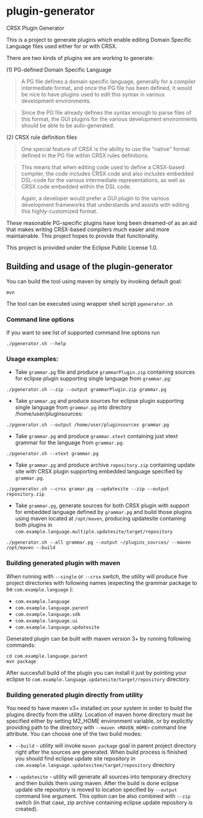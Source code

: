 # plugin-generator
CRSX Plugin Generator

This is a project to generate plugins which enable editing
Domain Specific Language files used either for or with CRSX.

There are two kinds of plugins we are working to generate:

(1) PG-defined Domain Specific Language

> A PG file defines  a  domain specific  language,  generally for  a
> compiler intermediate format, and once the PG file has been defined,
> it would be nice to have plugins used to edit this syntax in various
> development environments.

> Since the PG file already defines the syntax enough to parse files
> of this format, the GUI plugins for the various development
> environments should be able to be auto-generated.

(2) CRSX rule definition files

> One special feature of CRSX is the ability to use the "native"
> format defined in the PG file within CRSX rules definitions.

> This means that when editing code used to define a CRSX-based
> compiler, the code includes CRSX code and also includes embedded
> DSL-code for the various intermediate representations, as well as
> CRSX code embedded within the DSL code.

> Again, a developer would prefer a GUI plugin to the various
> development frameworks that understands and assists with editing
> this highly-customized format.

These reasonable PG-specific plugins have long been dreamed-of as an
aid that makes writing CRSX-based compilers much easier and more
maintainable.  This project hopes to provide that functionality.

This project is provided under the Eclipse Public License 1.0.

## Building and usage of the plugin-generator

You can build the tool using maven by simply by invoking default goal:

```
mvn
```

The tool can be executed using wrapper shell script `pgenerator.sh`

### Command line options

If you want to see list of supported command line options run

```
./pgenerator.sh --help
```

### Usage examples:

* Take `grammar.pg` file and produce `grammarPlugin.zip` containing sources for
eclipse plugin supporting single language from `grammar.pg`:

```
./pgenerator.sh --zip --output grammarPlugin.zip grammar.pg
```

* Take `grammar.pg` and produce sources for eclipse plugin supporting single
language from `grammar.pg` into directory /home/user/pluginsources:

```
./pgenerator.sh --output /home/user/pluginsources grammar.pg
```

* Take `grammar.pg` and produce `grammar.xtext` containing just xtext grammar
for the language from `grammar.pg`:

```
./pgenerator.sh --xtext grammar.pg
```

* Take `grammar.pg` and produce archive `repository.zip` containing update site with CRSX plugin supporting embedded language specified by `grammar.pg`.

```
./pgenerator.sh --crsx gramar.pg --updatesite --zip --output repository.zip
```

* Take `grammar.pg`, generate sources for both CRSX plugin with support for embedded language
defined by `grammar.pg` and build those plugins using maven located at `/opt/maven`, producing updatesite containing both plugins in `com.example.language.multiple.updatesite/target/repository`

```
./pgenerator.sh --all grammar.pg --output ~/plugins_sources/ --maven /opt/maven --build
```
### Building generated plugin with maven

When running with `--single` or `--crsx` switch, the utility will produce five project
directories with following names (expecting the grammar package to be
`com.example.language` ):

 * `com.example.language`
 * `com.example.language.parent`
 * `com.example.language.sdk`
 * `com.example.language.ui`
 * `com.example.language.updatesite`

Generated plugin can be built with maven version 3+ by running following commands:

```
cd com.example.language.parent
mvn package
```

After succesfull build of the plugin you can install it just by pointing your
eclipse to `com.example.language.updatesite/target/repository` directory.

### Building generated plugin directly from utility

You need to have maven v3+ installed on your system in order to build the plugins directly from the utility. Location of maven home directory must be specified either by setting M2_HOME environment variable, or by explicitly providing path to the directory with `--maven <MAVEN_HOME>` command line attribute. You can choose one of the two build modes:

* `--build` - utility will invoke `maven package` goal in parent project
  directory right after the sources are generated. When build process is finished you should find eclipse update site repository in `com.example.language.updatesitee/target/repository` directory

* `--updatesite` - utility will generate all sources into temporary directory and then builds them using maven. After the build is done
eclipse update site repository is moved to location specified by `--output` command line argument. This option can be also combined with `--zip` switch (in that case, zip archive containing eclipse update repository is created).

